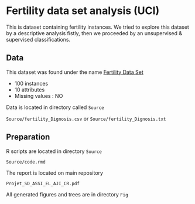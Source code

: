 # Fertility data set analysis (UCI)

This is dataset containing fertility instances.
We tried to explore this dataset by a descriptive analysis fistly, then we proceeded by an unsupervised & supervised classifications.

## Data

This dataset was found under the name [Fertility Data Set](https://archive.ics.uci.edu/ml/datasets/Fertility)

* 100 instances
* 10 attributes
* Missing values : NO

Data is located in directory called `Source`

`Source/fertility_Dignosis.csv` or `Source/fertility_Dignosis.txt`

## Preparation


R scripts are located in directory `Source`

`Source/code.rmd`

The report is located on main repository 

`Projet_SD_ASSI_EL_AJI_CR.pdf`

All generated figures and trees are in directory `Fig` 
